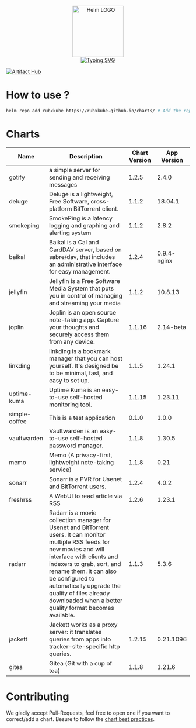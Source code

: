 <p align="center">
    <img src="https://helm.sh/img/helm.svg" width="140px" alt="Helm LOGO"/>
    <br>
    <a href="https://rubxkube.github.io/charts/"><img src="https://readme-typing-svg.herokuapp.com?font=Fira+Code&pause=1000&color=0F1689&background=FFFFFF00&center=true&vCenter=true&width=435&lines=QJOLY's+Chart+Repository;rubxkube.github.io%2Fhelm-charts;+Feel+free+to+contribute" alt="Typing SVG" /></a>
</p>

[![Artifact Hub](https://img.shields.io/endpoint?url=https://artifacthub.io/badge/repository/rubxkube)](https://artifacthub.io/packages/search?repo=rubxkube)

# How to use ? 

```bash
helm repo add rubxkube https://rubxkube.github.io/charts/ # Add the repo to your helm
```

# Charts

| Name  | Description | Chart Version | App Version |
|-------|-------------|---------------|-------------|
| gotify | a simple server for sending and receiving messages | 1.2.5 | 2.4.0 |
| deluge | Deluge is a lightweight, Free Software, cross-platform BitTorrent client. | 1.1.2 | 18.04.1 |
| smokeping | SmokePing is a latency logging and graphing and alerting system | 1.1.2 | 2.8.2 |
| baikal | Baikal is a Cal and CardDAV server, based on sabre/dav, that includes an administrative interface for easy management. | 1.2.4 | 0.9.4-nginx |
| jellyfin | Jellyfin is a Free Software Media System that puts you in control of managing and streaming your media | 1.1.2 | 10.8.13 |
| joplin | Joplin is an open source note-taking app. Capture your thoughts and securely access them from any device. | 1.1.16 | 2.14-beta |
| linkding | linkding is a bookmark manager that you can host yourself. It's designed be to be minimal, fast, and easy to set up. | 1.1.5 | 1.24.1 |
| uptime-kuma | Uptime Kuma is an easy-to-use self-hosted monitoring tool. | 1.1.15 | 1.23.11 |
| simple-coffee | This is a test application | 0.1.0 | 1.0.0 |
| vaultwarden | Vaultwarden is an easy-to-use self-hosted password manager. | 1.1.8 | 1.30.5 |
| memo | Memo (A privacy-first, lightweight note-taking service) | 1.1.8 | 0.21 |
| sonarr | Sonarr is a PVR for Usenet and BitTorrent users. | 1.2.4 | 4.0.2 |
| freshrss | A WebUI to read article via RSS | 1.2.6 | 1.23.1 |
| radarr | Radarr is a movie collection manager for Usenet and BitTorrent users. It can monitor multiple RSS feeds for new movies and will interface with clients and indexers to grab, sort, and rename them. It can also be configured to automatically upgrade the quality of files already downloaded when a better quality format becomes available. | 1.1.3 | 5.3.6 |
| jackett | Jackett works as a proxy server: it translates queries from apps into tracker-site-specific http queries. | 1.2.15 | 0.21.1096 |
| gitea | Gitea (Git with a cup of tea) | 1.1.8 | 1.21.6 |


# Contributing 

We gladly accept Pull-Requests, feel free to open one if you want to correct/add a chart. Besure to follow the [chart best practices](https://helm.sh/docs/chart_best_practices/).
